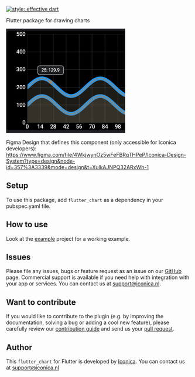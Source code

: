 [![style: effective dart](https://img.shields.io/badge/style-effective_dart-40c4ff.svg)](https://github.com/tenhobi/effective_dart)

Flutter package for drawing charts

![Example image of a simple chart](example.png)

Figma Design that defines this component (only accessible for Iconica developers): https://www.figma.com/file/4WkjwynOz5wFeFBRqTHPeP/Iconica-Design-System?type=design&node-id=357%3A3339&mode=design&t=XulkAJNPQ32ARxWh-1

## Setup

To use this package, add `flutter_chart` as a dependency in your pubspec.yaml file.

## How to use

Look at the [example](./example/lib/main.dart) project for a working example.

## Issues

Please file any issues, bugs or feature request as an issue on our [GitHub](https://github.com/Iconica-Development/flutter_chart/issues) page. Commercial support is available if you need help with integration with your app or services. You can contact us at [support@iconica.nl](mailto:support@iconica.nl).

## Want to contribute

If you would like to contribute to the plugin (e.g. by improving the documentation, solving a bug or adding a cool new feature), please carefully review our [contribution guide](../CONTRIBUTING.md) and send us your [pull request](https://github.com/Iconica-Development/flutter_chart/pulls).

## Author

This `flutter_chart` for Flutter is developed by [Iconica](https://iconica.nl). You can contact us at <support@iconica.nl>
